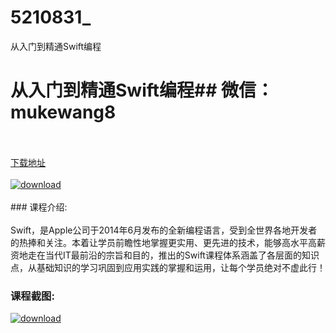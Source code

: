 # 5210831_
从入门到精通Swift编程
# 从入门到精通Swift编程## 微信：mukewang8
<br/></br>[下载地址](http://www.36tz.cn/article/5210831 "下载地址")
<br/></br>[![download](http://36tz.cn/muke_img/2020_03_1-39.png "下载地址")](http://www.36tz.cn/article/5210831 "下载地址")
<br/></br>### 课程介绍:<br/></br>Swift，是Apple公司于2014年6月发布的全新编程语言，受到全世界各地开发者的热捧和关注。本着让学员前瞻性地掌握更实用、更先进的技术，能够高水平高薪资地走在当代IT最前沿的宗旨和目的，推出的Swift课程体系涵盖了各层面的知识点，从基础知识的学习巩固到应用实践的掌握和运用，让每个学员绝对不虚此行！

### 课程截图:
[![download](http://36tz.cn/muke_img/2020_03_2-10.png "下载地址")](http://www.36tz.cn/article/5210831 "下载地址")
